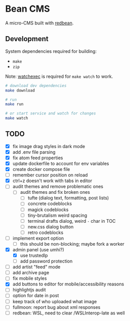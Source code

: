 # Bean CMS

A micro-CMS built with [redbean](https://redbean.dev).

## Development

System dependencies required for building:

* `make`
* `zip`

Note: [watchexec](https://github.com/watchexec/watchexec) is required for `make watch` to work.

```bash
# download dev dependencies
make download

# run
make run

# or start service and watch for changes
make watch
```

## TODO

- [x] fix image drag styles in dark mode
- [x] add .env file parsing
- [x] fix atom feed properties
- [x] update dockerfile to account for env variables
- [x] create docker compose file
- [ ] remember cursor position on reload
- [x] ctrl+z doesn't work with tabs in editor
- [ ] audit themes and remove problematic ones
  - [ ] audit themes and fix broken ones
    - [ ] tufte (dialog text, formatting, post lists)
    - [ ] concrete codeblocks
    - [ ] magick codeblocks
    - [ ] tiny-brutalism weird spacing
    - [ ] terminal drafts dialog, weird `-` char in TOC
    - [ ] new.css dialog button
    - [ ] retro codeblocks
- [ ] implement export option
  - [ ] this should be non-blocking; maybe fork a worker
- [x] admin panel (use umhi?)
  - [x] use trustedIp
  - [ ] add password protection
- [ ] add artist "feed" mode
- [ ] add archive page
- [ ] fix mobile styles
- [x] add buttons to editor for mobile/accessibility reasons
- [ ] highlightjs audit
- [ ] option for date in post
- [ ] keep track of who uploaded what image
- [ ] fullmoon: report bug about xml responses
- [ ] redbean: WSL, need to clear /WSLInterop-late as well 
